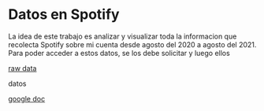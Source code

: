# Datos en Spotify
La idea de este trabajo es analizar y visualizar toda la informacion que recolecta Spotify sobre mi cuenta desde agosto del 2020 a agosto del 2021. Para poder acceder a estos datos, se los debe solicitar y luego ellos 

[raw data](https://agusgonzalezc.github.io/infovis/rawdata.json)

datos

[google doc](https://docs.google.com/document/d/1XwPuxlBoQ426f5efm7pnfwX4X8gDx3cdINsXw9jNpMU/edit?usp=sharing)
